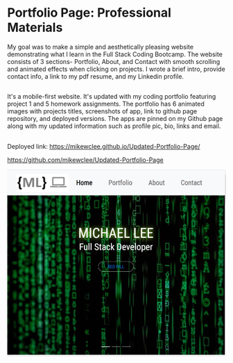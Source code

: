 # Portfolio Page: Professional Materials

My goal was to make a simple and aesthetically pleasing website demonstrating what I learn in the Full Stack Coding Bootcamp.  The website consists of 3 sections- Portfolio, About, and Contact with smooth scrolling and animated effects when clicking on projects.  I wrote a brief intro, provide contact info, a link to my pdf resume, and my Linkedin profile.

## 

It's a mobile-first website.  It's updated with my coding portfolio featuring project 1 and 5 homework assignments. The portfolio has 6 animated images with projects titles, screenshots of app, link to github page repository, and deployed versions. The apps are pinned on my Github page along with my updated information such as profile pic, bio, links and email. 

## 
Deployed link: https://mikewclee.github.io/Updated-Portfolio-Page/

https://github.com/mikewclee/Updated-Portfolio-Page


![AppScreenshot](assets/images/UpdatedPortfolio.JPG)